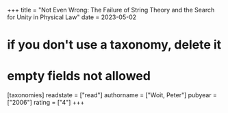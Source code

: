 +++
title = "Not Even Wrong: The Failure of String Theory and the Search for Unity in Physical Law"
date = 2023-05-02
# if you don't use a taxonomy, delete it
# empty fields not allowed
[taxonomies]
  readstate = ["read"]
  authorname = ["Woit, Peter"]
  pubyear = ["2006"]
  rating = ["4"]
+++

